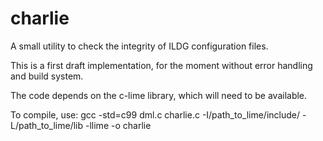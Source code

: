 charlie
=======

A small utility to check the integrity of ILDG configuration files.

This is a first draft implementation, for the moment without error handling and build system.

The code depends on the c-lime library, which will need to be available.

To compile, use:
gcc -std=c99 dml.c charlie.c -I/path_to_lime/include/ -L/path_to_lime/lib -llime -o charlie
